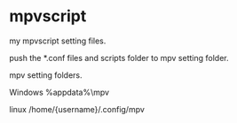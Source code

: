 # mpvscript
my mpvscript setting files.

push the *.conf files and scripts folder to mpv setting folder.

mpv setting folders.


Windows
%appdata%\mpv

linux
/home/{username}/.config/mpv
